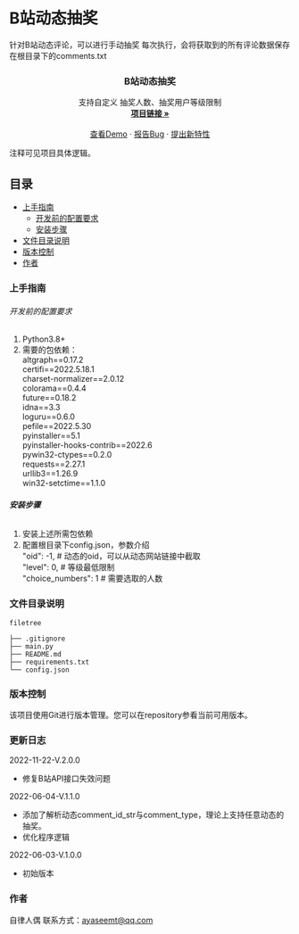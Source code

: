 # B站动态抽奖

针对B站动态评论，可以进行手动抽奖
每次执行，会将获取到的所有评论数据保存在根目录下的comments.txt

  <h3 align="center">B站动态抽奖</h3>
  <p align="center">
    支持自定义 抽奖人数、抽奖用户等级限制
    <br />
    <a href="https://github.com/cicidoll/BiliChooseComments"><strong>项目链接 »</strong></a>
    <br />
    <br />
    <a href="https://github.com/cicidoll/BiliChooseComments">查看Demo</a>
    ·
    <a href="https://github.com/cicidoll/BiliChooseComments/issues">报告Bug</a>
    ·
    <a href="https://github.com/cicidoll/BiliChooseComments/issues">提出新特性</a>
  </p>

</p>

注释可见项目具体逻辑。
 
## 目录

- [上手指南](#上手指南)
  - [开发前的配置要求](#开发前的配置要求)
  - [安装步骤](#安装步骤)
- [文件目录说明](#文件目录说明)
- [版本控制](#版本控制)
- [作者](#作者)

### 上手指南



###### 开发前的配置要求

1. Python3.8+
2. 需要的包依赖：  
altgraph==0.17.2  
certifi==2022.5.18.1  
charset-normalizer==2.0.12  
colorama==0.4.4  
future==0.18.2  
idna==3.3  
loguru==0.6.0  
pefile==2022.5.30  
pyinstaller==5.1  
pyinstaller-hooks-contrib==2022.6  
pywin32-ctypes==0.2.0  
requests==2.27.1  
urllib3==1.26.9  
win32-setctime==1.1.0  
  
###### **安装步骤**

1. 安装上述所需包依赖
2. 配置根目录下config.json，参数介绍  
 "oid": -1,  # 动态的oid，可以从动态网站链接中截取  
 "level": 0,  # 等级最低限制   
 "choice_numbers": 1  # 需要选取的人数  

### 文件目录说明


```
filetree 

├── .gitignore
├── main.py
├── README.md
├── requirements.txt
└── config.json

```

### 版本控制

该项目使用Git进行版本管理。您可以在repository参看当前可用版本。

### 更新日志

2022-11-22-V.2.0.0  
- 修复B站API接口失效问题  
  

2022-06-04-V.1.1.0  
- 添加了解析动态comment_id_str与comment_type，理论上支持任意动态的抽奖。  
- 优化程序逻辑  
  
  

2022-06-03-V.1.0.0  
- 初始版本  

### 作者

自律人偶
联系方式：ayaseemt@qq.com
